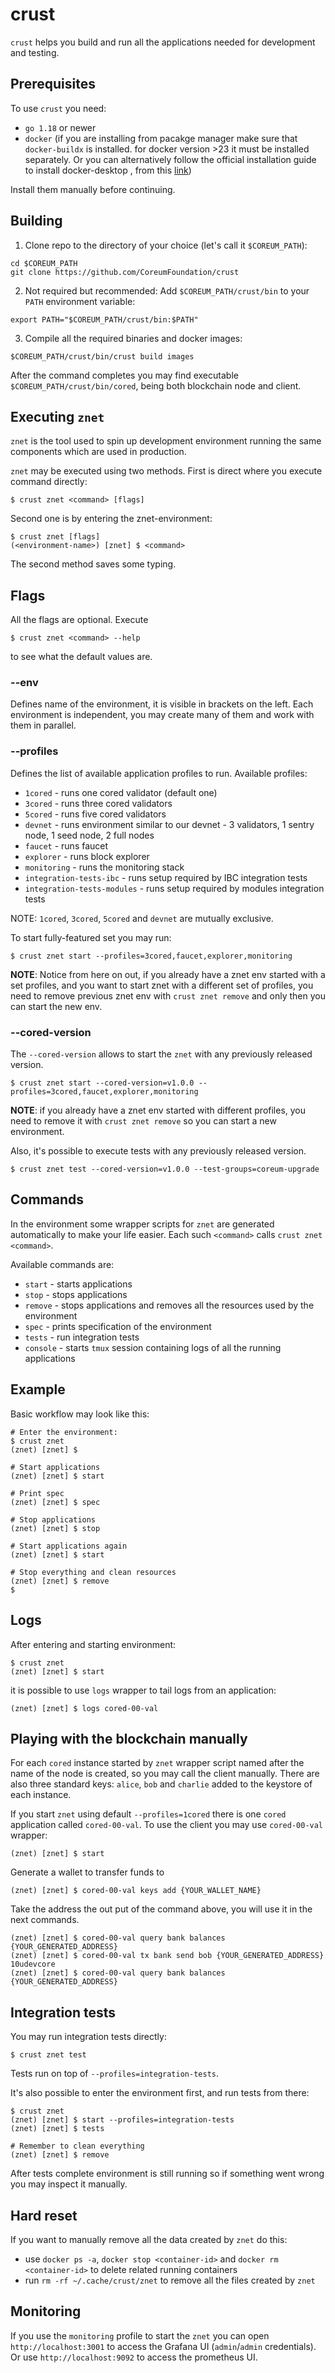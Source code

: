 # crust
`crust` helps you build and run all the applications needed for development and testing.

## Prerequisites
To use `crust` you need:
- `go 1.18` or newer
- `docker` (if you are installing from pacakge manager make sure that `docker-buildx` is installed.
    for docker version >23 it must be installed separately.
    Or you can alternatively follow the official installation guide to install docker-desktop
    , from this [link](https://docs.docker.com/engine/install/))

Install them manually before continuing.

## Building
1. Clone repo to the directory of your choice (let's call it `$COREUM_PATH`):
```
cd $COREUM_PATH
git clone https://github.com/CoreumFoundation/crust
```

2. Not required but recommended: Add `$COREUM_PATH/crust/bin` to your `PATH` environment variable:
```
export PATH="$COREUM_PATH/crust/bin:$PATH"
```

3. Compile all the required binaries and docker images:
```
$COREUM_PATH/crust/bin/crust build images
```

After the command completes you may find executable `$COREUM_PATH/crust/bin/cored`, being both blockchain node and client.


## Executing `znet`

`znet` is the tool used to spin up development environment running the same components which are used in production.

`znet` may be executed using two methods.
First is direct where you execute command directly:

```
$ crust znet <command> [flags]
```

Second one is by entering the znet-environment:

```
$ crust znet [flags]
(<environment-name>) [znet] $ <command> 
```

The second method saves some typing.

## Flags

All the flags are optional. Execute

```
$ crust znet <command> --help
```

to see what the default values are.

### --env

Defines name of the environment, it is visible in brackets on the left.
Each environment is independent, you may create many of them and work with them in parallel.

### --profiles

Defines the list of available application profiles to run. Available profiles:
- `1cored` - runs one cored validator (default one)
- `3cored` - runs three cored validators
- `5cored` - runs five cored validators
- `devnet` - runs environment similar to our devnet - 3 validators, 1 sentry node, 1 seed node, 2 full nodes
- `faucet` - runs faucet
- `explorer` - runs block explorer
- `monitoring` - runs the monitoring stack
- `integration-tests-ibc` - runs setup required by IBC integration tests
- `integration-tests-modules` - runs setup required by modules integration tests

NOTE: `1cored`, `3cored`, `5cored` and `devnet` are mutually exclusive.

To start fully-featured set you may run:

```
$ crust znet start --profiles=3cored,faucet,explorer,monitoring
```
**NOTE**: Notice from here on out, if you already have a znet env started with a set profiles,
and you want to start znet with a different set of profiles, you need to remove previous znet env
with `crust znet remove` and only then you can start the new env. 

### --cored-version

The `--cored-version` allows to start the `znet` with any previously released version.

```
$ crust znet start --cored-version=v1.0.0 --profiles=3cored,faucet,explorer,monitoring
```
**NOTE**: if you already have a znet env started with different profiles, you need to remove it 
with `crust znet remove` so you can start a new environment.

Also, it's possible to execute tests with any previously released version.

```
$ crust znet test --cored-version=v1.0.0 --test-groups=coreum-upgrade
```

## Commands

In the environment some wrapper scripts for `znet` are generated automatically to make your life easier.
Each such `<command>` calls `crust znet <command>`.

Available commands are:
- `start` - starts applications
- `stop` - stops applications
- `remove` - stops applications and removes all the resources used by the environment
- `spec` - prints specification of the environment
- `tests` - run integration tests
- `console` - starts `tmux` session containing logs of all the running applications

## Example

Basic workflow may look like this:

```
# Enter the environment:
$ crust znet
(znet) [znet] $

# Start applications
(znet) [znet] $ start

# Print spec
(znet) [znet] $ spec

# Stop applications
(znet) [znet] $ stop

# Start applications again
(znet) [znet] $ start

# Stop everything and clean resources
(znet) [znet] $ remove
$
```

## Logs

After entering and starting environment:

```
$ crust znet
(znet) [znet] $ start
```

it is possible to use `logs` wrapper to tail logs from an application:

```
(znet) [znet] $ logs cored-00-val
```

## Playing with the blockchain manually

For each `cored` instance started by `znet` wrapper script named after the name of the node is created, so you may call the client manually.
There are also three standard keys: `alice`, `bob` and `charlie` added to the keystore of each instance.

If you start `znet` using default `--profiles=1cored` there is one `cored` application called `cored-00-val`.
To use the client you may use `cored-00-val` wrapper:

```
(znet) [znet] $ start 
```

Generate a wallet to transfer funds to
```
(znet) [znet] $ cored-00-val keys add {YOUR_WALLET_NAME}
```
Take the address the out put of the command above, you will use it in the next commands.

```
(znet) [znet] $ cored-00-val query bank balances {YOUR_GENERATED_ADDRESS}
(znet) [znet] $ cored-00-val tx bank send bob {YOUR_GENERATED_ADDRESS} 10udevcore
(znet) [znet] $ cored-00-val query bank balances {YOUR_GENERATED_ADDRESS}
```

## Integration tests

You may run integration tests directly:

```
$ crust znet test
```

Tests run on top of `--profiles=integration-tests`.

It's also possible to enter the environment first, and run tests from there:

```
$ crust znet 
(znet) [znet] $ start --profiles=integration-tests
(znet) [znet] $ tests

# Remember to clean everything
(znet) [znet] $ remove
```

After tests complete environment is still running so if something went wrong you may inspect it manually.


## Hard reset

If you want to manually remove all the data created by `znet` do this:
- use `docker ps -a`, `docker stop <container-id>` and `docker rm <container-id>` to delete related running containers
- run `rm -rf ~/.cache/crust/znet` to remove all the files created by `znet`

## Monitoring

If you use the `monitoring` profile to start the `znet` you can open `http://localhost:3001` to access the Grafana UI (`admin`/`admin` credentials). 
Or use `http://localhost:9092` to access the prometheus UI.
